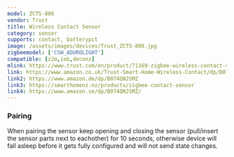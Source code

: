 ```yaml
---
model: ZCTS-808
vendor: Trust
title: Wireless Contact Sensor
category: sensor
supports: contact, batterypct
image: /assets/images/devices/Trust_ZCTS-808.jpg
zigbeemodel: ['CSW_ADUROLIGHT']
compatible: [z2m,iob,deconz]
mlink: https://www.trust.com/en/product/71169-zigbee-wireless-contact-sensor-zcts-808
link: https://www.amazon.co.uk/Trust-Smart-Home-Wireless-Contact/dp/B074QNJSMZ
link2: https://www.amazon.de/dp/B074QNJSMZ
link3: https://smarthomenz.nz/products/zigbee-contact-sensor
link4: https://www.amazon.se/dp/B074QNJSMZ/
---
```

### Pairing
When pairing the sensor keep opening and closing the sensor (pull/insert the sensor parts next to eachother) for 10 seconds,
otherwise device will fall asleep before it gets fully configured and will not send state changes. 
